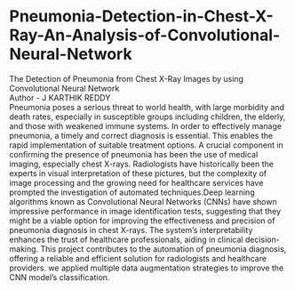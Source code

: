# Pneumonia-Detection-in-Chest-X-Ray-An-Analysis-of-Convolutional-Neural-Network
The Detection of Pneumonia from Chest X-Ray Images by using Convolutional Neural Network 
<br>
Author - J KARTHIK REDDY
<br>
Pneumonia poses a serious threat to world health, with large morbidity and death rates, especially in susceptible groups including children, the elderly, and those with weakened immune systems. In order to effectively manage pneumonia, a timely and correct diagnosis is essential. This enables the rapid implementation of suitable treatment options. 
A crucial component in confirming the presence of pneumonia has been the use of medical imaging, especially chest X-rays. Radiologists have historically been the experts in visual interpretation of these pictures, but the complexity of image processing and the growing need for healthcare services have prompted the investigation of automated techniques.Deep learning algorithms known as Convolutional Neural Networks (CNNs) have shown impressive performance in image identification tests, suggesting that they might be a viable option for improving the effectiveness and precision of pneumonia diagnosis in chest X-rays.
The system’s interpretability enhances the trust of healthcare professionals, aiding in clinical decision-making. This project contributes to the automation of pneumonia diagnosis, offering a reliable and efficient solution for radiologists and healthcare providers. we applied multiple data augmentation strategies to improve the CNN model’s classification.
